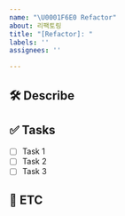 ```yaml
---
name: "\U0001F6E0️ Refactor"
about: 리팩토링
title: "[Refactor]: "
labels: ''
assignees: ''

---
```


## 🛠️ Describe
<!-- 왜 리팩토링을 해야 하는지 이유를 작성해 주세요. -->

## ✅ Tasks
<!-- 해야 하는 일에 대한 Tasks를 작성해 주세요. -->

- [ ] Task 1
- [ ] Task 2
- [ ] Task 3

## 💬 ETC
<!-- 작업과 관련된 추가 정보나 참고 사항 등 더 전달할 내용이 있다면 여기에 작성해 주세요. -->
